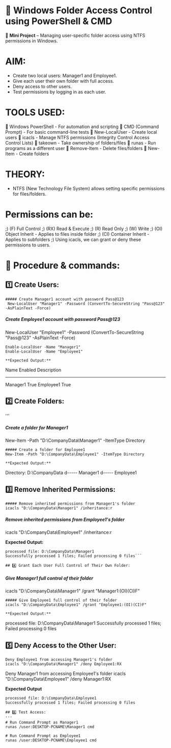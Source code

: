 # 📂 Windows Folder Access Control using PowerShell & CMD

🎯 **Mini Project** – Managing user-specific folder access using NTFS permissions in Windows.

# AIM:
-  Create two local users: Manager1 and Employee1.
-  Give each user their own folder with full access.
-  Deny access to other users.
-  Test permissions by logging in as each user.

# TOOLS USED:

📍 Windows PowerShell - For automation and scripting
📍 CMD (Command Prompt) - For basic command-line tests
📍 New-LocalUser - Create local users
📍 icacls - Manage NTFS permissions (Integrity Control Access Control Lists)
📍 takeown - Take ownership of folders/files
📍 runas - Run programs as a different user
📍 Remove-Item - Delete files/folders
📍 New-Item - Create folders

# THEORY:
-  NTFS (New Technology File System) allows setting specific permissions for files/folders.
# Permissions can be:

;) (F)   Full Control
;) (RX)  Read & Execute
;) (R)   Read Only
;) (W)   Write
;) (OI)  Object Inherit - Applies to files inside folder
;) (CI)  Container Inherit - Applies to subfolders
;) Using icacls, we can grant or deny these permissions to users.

# 📝 Procedure & commands:

## 1️⃣ Create Users:
```
##### Create Manager1 account with password Pass@123
 New-LocalUser "Manager1" -Password (ConvertTo-SecureString "Pass@123" -AsPlainText -Force) 

```
##### Create Employee1 account with password Pass@123
New-LocalUser "Employee1" -Password (ConvertTo-SecureString "Pass@123" -AsPlainText -Force)

``` Enable both accounts (in case they are disabled by default)
Enable-LocalUser -Name "Manager1"
Enable-LocalUser -Name "Employee1"

**Expected Output:**
```
Name      Enabled Description
----      ------- -----------
Manager1  True
Employee1 True              

## 2️⃣ Create Folders:
'''
##### Create a folder for Manager1
New-Item -Path "D:\CompanyData\Manager1" -ItemType Directory
```
##### Create a folder for Employee1
New-Item -Path "D:\CompanyData\Employee1" -ItemType Directory

**Expected Output:**
```
Directory: D:\CompanyData
d-----   <date-time>   Manager1
d-----   <date-time>   Employee1 

## 3️⃣ Remove Inherited Permissions:
```
##### Remove inherited permissions from Manager1's folder
icacls "D:\CompanyData\Manager1" /inheritance:r
```
##### Remove inherited permissions from Employee1's folder
icacls "D:\CompanyData\Employee1" /inheritance:r

**Expected Output:**
```
processed file: D:\CompanyData\Manager1
Successfully processed 1 files; Failed processing 0 files```

## 4️⃣ Grant Each User Full Control of Their Own Folder:
```
##### Give Manager1 full control of their folder
icacls "D:\CompanyData\Manager1" /grant "Manager1:(OI)(CI)F"
```
##### Give Employee1 full control of their folder
icacls "D:\CompanyData\Employee1" /grant "Employee1:(OI)(CI)F"

**Expected Output:**
```
processed file: D:\CompanyData\Manager1
Successfully processed 1 files; Failed processing 0 files

## 5️⃣ Deny Access to the Other User:
```
Deny Employee1 from accessing Manager1's folder
icacls "D:\CompanyData\Manager1" /deny Employee1:RX
```
Deny Manager1 from accessing Employee1's folder
icacls "D:\CompanyData\Employee1" /deny Manager1:RX

**Expected Output**
```
processed file: D:\CompanyData\Employee1
Successfully processed 1 files; Failed processing 0 files

## 6️⃣ Test Access:
'''
# Run Command Prompt as Manager1
runas /user:DESKTOP-PCNAME\Manager1 cmd

# Run Command Prompt as Employee1
runas /user:DESKTOP-PCNAME\Employee1 cmd 

